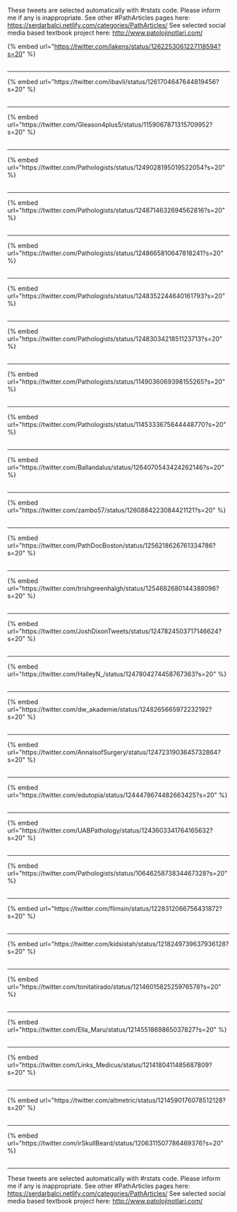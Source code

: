 

These tweets are selected automatically with #rstats code. Please inform me if any is inappropriate.
See other #PathArticles pages here: https://serdarbalci.netlify.com/categories/PathArticles/ 
See selected social media based textbook project here: http://www.patolojinotlari.com/

{% embed url="https://twitter.com/lakens/status/1262253061227118594?s=20" %}<br>
<br>
<hr>
{% embed url="https://twitter.com/ibavli/status/1261704647644819456?s=20" %}<br>
<br>
<hr>
{% embed url="https://twitter.com/Gleason4plus5/status/1159067871315709952?s=20" %}<br>
<br>
<hr>
{% embed url="https://twitter.com/Pathologists/status/1249028195019522054?s=20" %}<br>
<br>
<hr>
{% embed url="https://twitter.com/Pathologists/status/1248714632694562816?s=20" %}<br>
<br>
<hr>
{% embed url="https://twitter.com/Pathologists/status/1248665810647818241?s=20" %}<br>
<br>
<hr>
{% embed url="https://twitter.com/Pathologists/status/1248352244640161793?s=20" %}<br>
<br>
<hr>
{% embed url="https://twitter.com/Pathologists/status/1248303421851123713?s=20" %}<br>
<br>
<hr>
{% embed url="https://twitter.com/Pathologists/status/1149036069398155265?s=20" %}<br>
<br>
<hr>
{% embed url="https://twitter.com/Pathologists/status/1145333675644448770?s=20" %}<br>
<br>
<hr>
{% embed url="https://twitter.com/Ballandalus/status/1264070543424262146?s=20" %}<br>
<br>
<hr>
{% embed url="https://twitter.com/zambo57/status/1260884223084421121?s=20" %}<br>
<br>
<hr>
{% embed url="https://twitter.com/PathDocBoston/status/1256218626761334786?s=20" %}<br>
<br>
<hr>
{% embed url="https://twitter.com/trishgreenhalgh/status/1254682680144388096?s=20" %}<br>
<br>
<hr>
{% embed url="https://twitter.com/JoshDixonTweets/status/1247824503717146624?s=20" %}<br>
<br>
<hr>
{% embed url="https://twitter.com/HalleyN_/status/1247804274458767363?s=20" %}<br>
<br>
<hr>
{% embed url="https://twitter.com/dw_akademie/status/1248265665972232192?s=20" %}<br>
<br>
<hr>
{% embed url="https://twitter.com/AnnalsofSurgery/status/1247231903645732864?s=20" %}<br>
<br>
<hr>
{% embed url="https://twitter.com/edutopia/status/1244478674482663425?s=20" %}<br>
<br>
<hr>
{% embed url="https://twitter.com/UABPathology/status/1243603341764165632?s=20" %}<br>
<br>
<hr>
{% embed url="https://twitter.com/Pathologists/status/1064625873834467328?s=20" %}<br>
<br>
<hr>
{% embed url="https://twitter.com/flimsin/status/1228312066756431872?s=20" %}<br>
<br>
<hr>
{% embed url="https://twitter.com/kidsistah/status/1218249739637936128?s=20" %}<br>
<br>
<hr>
{% embed url="https://twitter.com/tonitatirado/status/1214601582525976578?s=20" %}<br>
<br>
<hr>
{% embed url="https://twitter.com/Ella_Maru/status/1214551869865037827?s=20" %}<br>
<br>
<hr>
{% embed url="https://twitter.com/Links_Medicus/status/1214180411485687809?s=20" %}<br>
<br>
<hr>
{% embed url="https://twitter.com/altmetric/status/1214590176078512128?s=20" %}<br>
<br>
<hr>
{% embed url="https://twitter.com/irSkullBeard/status/1206311507786469376?s=20" %}<br>
<br>
<hr>


These tweets are selected automatically with #rstats code. Please inform me if any is inappropriate.
See other #PathArticles pages here: https://serdarbalci.netlify.com/categories/PathArticles/ 
See selected social media based textbook project here: http://www.patolojinotlari.com/
